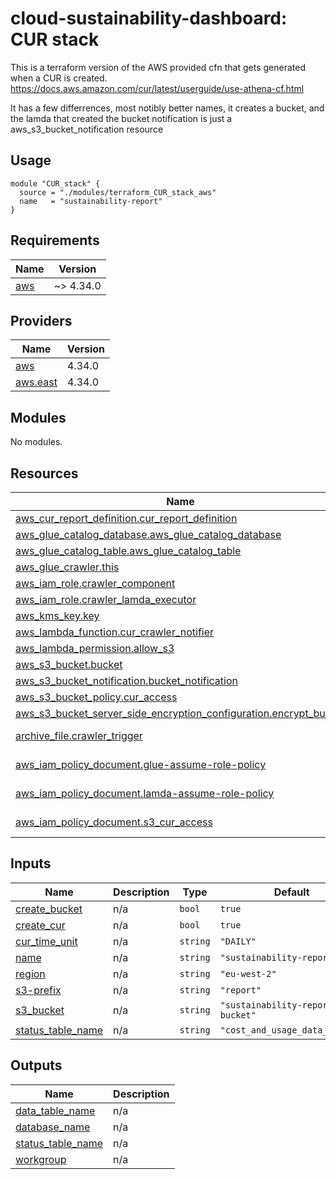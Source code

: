 # cloud-sustainability-dashboard: CUR stack

This is a terraform version of the AWS provided cfn that gets generated when a CUR is created.
https://docs.aws.amazon.com/cur/latest/userguide/use-athena-cf.html

It has a few differrences, most notibly better names, it creates a bucket, and the lamda that created the bucket notification is just a aws_s3_bucket_notification resource


## Usage

```
module "CUR_stack" {
  source = "./modules/terraform_CUR_stack_aws"
  name   = "sustainability-report"
}
```

<!-- BEGIN_TF_DOCS -->
## Requirements

| Name | Version |
|------|---------|
| <a name="requirement_aws"></a> [aws](#requirement\_aws) | ~> 4.34.0 |

## Providers

| Name | Version |
|------|---------|
| <a name="provider_aws"></a> [aws](#provider\_aws) | 4.34.0 |
| <a name="provider_aws.east"></a> [aws.east](#provider\_aws.east) | 4.34.0 |

## Modules

No modules.

## Resources

| Name | Type |
|------|------|
| [aws_cur_report_definition.cur_report_definition](https://registry.terraform.io/providers/hashicorp/aws/latest/docs/resources/cur_report_definition) | resource |
| [aws_glue_catalog_database.aws_glue_catalog_database](https://registry.terraform.io/providers/hashicorp/aws/latest/docs/resources/glue_catalog_database) | resource |
| [aws_glue_catalog_table.aws_glue_catalog_table](https://registry.terraform.io/providers/hashicorp/aws/latest/docs/resources/glue_catalog_table) | resource |
| [aws_glue_crawler.this](https://registry.terraform.io/providers/hashicorp/aws/latest/docs/resources/glue_crawler) | resource |
| [aws_iam_role.crawler_component](https://registry.terraform.io/providers/hashicorp/aws/latest/docs/resources/iam_role) | resource |
| [aws_iam_role.crawler_lamda_executor](https://registry.terraform.io/providers/hashicorp/aws/latest/docs/resources/iam_role) | resource |
| [aws_kms_key.key](https://registry.terraform.io/providers/hashicorp/aws/latest/docs/resources/kms_key) | resource |
| [aws_lambda_function.cur_crawler_notifier](https://registry.terraform.io/providers/hashicorp/aws/latest/docs/resources/lambda_function) | resource |
| [aws_lambda_permission.allow_s3](https://registry.terraform.io/providers/hashicorp/aws/latest/docs/resources/lambda_permission) | resource |
| [aws_s3_bucket.bucket](https://registry.terraform.io/providers/hashicorp/aws/latest/docs/resources/s3_bucket) | resource |
| [aws_s3_bucket_notification.bucket_notification](https://registry.terraform.io/providers/hashicorp/aws/latest/docs/resources/s3_bucket_notification) | resource |
| [aws_s3_bucket_policy.cur_access](https://registry.terraform.io/providers/hashicorp/aws/latest/docs/resources/s3_bucket_policy) | resource |
| [aws_s3_bucket_server_side_encryption_configuration.encrypt_bucket](https://registry.terraform.io/providers/hashicorp/aws/latest/docs/resources/s3_bucket_server_side_encryption_configuration) | resource |
| [archive_file.crawler_trigger](https://registry.terraform.io/providers/hashicorp/archive/latest/docs/data-sources/file) | data source |
| [aws_iam_policy_document.glue-assume-role-policy](https://registry.terraform.io/providers/hashicorp/aws/latest/docs/data-sources/iam_policy_document) | data source |
| [aws_iam_policy_document.lamda-assume-role-policy](https://registry.terraform.io/providers/hashicorp/aws/latest/docs/data-sources/iam_policy_document) | data source |
| [aws_iam_policy_document.s3_cur_access](https://registry.terraform.io/providers/hashicorp/aws/latest/docs/data-sources/iam_policy_document) | data source |

## Inputs

| Name | Description | Type | Default | Required |
|------|-------------|------|---------|:--------:|
| <a name="input_create_bucket"></a> [create\_bucket](#input\_create\_bucket) | n/a | `bool` | `true` | no |
| <a name="input_create_cur"></a> [create\_cur](#input\_create\_cur) | n/a | `bool` | `true` | no |
| <a name="input_cur_time_unit"></a> [cur\_time\_unit](#input\_cur\_time\_unit) | n/a | `string` | `"DAILY"` | no |
| <a name="input_name"></a> [name](#input\_name) | n/a | `string` | `"sustainability-report"` | no |
| <a name="input_region"></a> [region](#input\_region) | n/a | `string` | `"eu-west-2"` | no |
| <a name="input_s3-prefix"></a> [s3-prefix](#input\_s3-prefix) | n/a | `string` | `"report"` | no |
| <a name="input_s3_bucket"></a> [s3\_bucket](#input\_s3\_bucket) | n/a | `string` | `"sustainability-report-bucket"` | no |
| <a name="input_status_table_name"></a> [status\_table\_name](#input\_status\_table\_name) | n/a | `string` | `"cost_and_usage_data_status"` | no |

## Outputs

| Name | Description |
|------|-------------|
| <a name="output_data_table_name"></a> [data\_table\_name](#output\_data\_table\_name) | n/a |
| <a name="output_database_name"></a> [database\_name](#output\_database\_name) | n/a |
| <a name="output_status_table_name"></a> [status\_table\_name](#output\_status\_table\_name) | n/a |
| <a name="output_workgroup"></a> [workgroup](#output\_workgroup) | n/a |
<!-- END_TF_DOCS -->